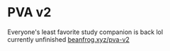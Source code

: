 # PVA v2
Everyone's least favorite study companion is back lol <br>
currently unfinished
[beanfrog.xyz/pva-v2](https://beanfrog.xyz/pva-v2)